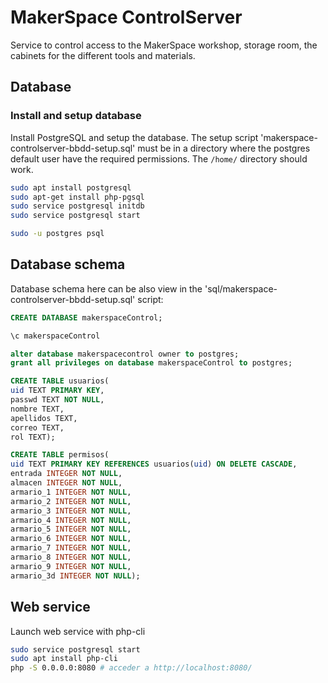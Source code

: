 # MakerSpace ControlServer

Service to control access to the MakerSpace workshop, storage room, the cabinets for the different tools and materials.


## Database

### Install and setup database

Install PostgreSQL and setup the database. The setup script 'makerspace-controlserver-bbdd-setup.sql' must be in a directory where the postgres default user have the required permissions. The `/home/` directory should work.
```sh
sudo apt install postgresql
sudo apt-get install php-pgsql
sudo service postgresql initdb
sudo service postgresql start

sudo -u postgres psql
```


## Database schema

Database schema here can be also view in the 'sql/makerspace-controlserver-bbdd-setup.sql' script:
```sql
CREATE DATABASE makerspaceControl;

\c makerspaceControl

alter database makerspacecontrol owner to postgres;
grant all privileges on database makerspaceControl to postgres;

CREATE TABLE usuarios(
uid TEXT PRIMARY KEY,
passwd TEXT NOT NULL,
nombre TEXT,
apellidos TEXT,
correo TEXT,
rol TEXT);

CREATE TABLE permisos(
uid TEXT PRIMARY KEY REFERENCES usuarios(uid) ON DELETE CASCADE,
entrada INTEGER NOT NULL,
almacen INTEGER NOT NULL,
armario_1 INTEGER NOT NULL,
armario_2 INTEGER NOT NULL,
armario_3 INTEGER NOT NULL,
armario_4 INTEGER NOT NULL,
armario_5 INTEGER NOT NULL,
armario_6 INTEGER NOT NULL,
armario_7 INTEGER NOT NULL,
armario_8 INTEGER NOT NULL,
armario_9 INTEGER NOT NULL,
armario_3d INTEGER NOT NULL);
```


## Web service

Launch web service with php-cli
```sh
sudo service postgresql start
sudo apt install php-cli
php -S 0.0.0.0:8080 # acceder a http://localhost:8080/
```
